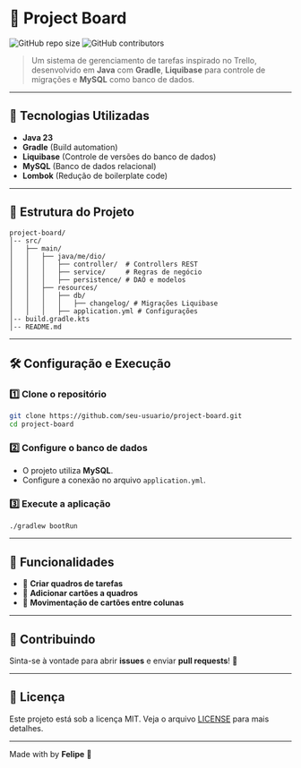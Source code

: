 # 📌 Project Board

![GitHub repo size](https://img.shields.io/github/felkj/seu-usuario/ProjectBoardJava) ![GitHub contributors](https://img.shields.io/github/contributors/felkj/ProjectBoardJava)

> Um sistema de gerenciamento de tarefas inspirado no Trello, desenvolvido em **Java** com **Gradle**, **Liquibase** para controle de migrações e **MySQL** como banco de dados.

---

## 🚀 Tecnologias Utilizadas

- **Java 23**
- **Gradle** (Build automation)
- **Liquibase** (Controle de versões do banco de dados)
- **MySQL** (Banco de dados relacional)
- **Lombok** (Redução de boilerplate code)

---

## 📂 Estrutura do Projeto

```
project-board/
│-- src/
│   ├── main/
│   │   ├── java/me/dio/
│   │   │   ├── controller/  # Controllers REST
│   │   │   ├── service/     # Regras de negócio
│   │   │   ├── persistence/ # DAO e modelos
│   │   ├── resources/
│   │   │   ├── db/
│   │   │   │   ├── changelog/ # Migrações Liquibase
│   │   │   ├── application.yml # Configurações
│-- build.gradle.kts
│-- README.md
```

---

## 🛠️ Configuração e Execução

### 1️⃣ Clone o repositório
```sh
git clone https://github.com/seu-usuario/project-board.git
cd project-board
```

### 2️⃣ Configure o banco de dados
- O projeto utiliza **MySQL**.
- Configure a conexão no arquivo `application.yml`.

### 3️⃣ Execute a aplicação
```sh
./gradlew bootRun
```

---

## 🎯 Funcionalidades
- 📌 **Criar quadros de tarefas**
- 📂 **Adicionar cartões a quadros**
- 🔄 **Movimentação de cartões entre colunas**

---

## 🤝 Contribuindo
Sinta-se à vontade para abrir **issues** e enviar **pull requests**! 🚀

---

## 📄 Licença
Este projeto está sob a licença MIT. Veja o arquivo [LICENSE](LICENSE) para mais detalhes.

---

Made with by **Felipe** 🚀


